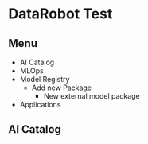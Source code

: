 # DataRobot Test

## Menu

* AI Catalog
* MLOps
* Model Registry
  * Add new Package
    * New external model package
* Applications


## AI Catalog
